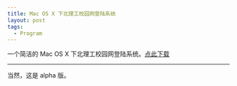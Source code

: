 ```yaml
---
title: Mac OS X 下北理工校园网登陆系统
layout: post
tags:
  - Program
---
```




一个简洁的 Mac OS X 下北理工校园网登陆系统。[点此下载](http://jinke.me/BITWebCertify.zip)



------

当然，这是 alpha 版。